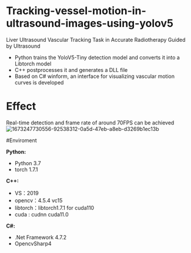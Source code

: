 # Tracking-vessel-motion-in-ultrasound-images-using-yolov5
Liver Ultrasound Vascular Tracking Task in Accurate Radiotherapy Guided by Ultrasound  
- Python trains the YoloV5-Tiny detection model and converts it into a Libtorch model
- C++ postprocesses it and generates a DLL file
- Based on C# winform, an interface for visualizing vascular motion curves is developed

# Effect
Real-time detection and frame rate of around 70FPS can be achieved
![1673247730556-92538312-0a5d-47eb-a8eb-d3269b1ec13b](https://user-images.githubusercontent.com/56248224/211257245-843bb765-0c4c-4b12-9c00-93631360ef63.png)

#Enviroment

**Python:**
- Python 3.7
- torch 1.7.1

**C++:**
- VS：2019
- opencv：4.5.4 vc15
- libtorch：libtorch1.7.1 for cuda110
- cuda : cudnn cuda11.0

**C#:**
- .Net Framework 4.7.2
- OpencvSharp4

